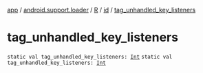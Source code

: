[app](../../../index.md) / [android.support.loader](../../index.md) / [R](../index.md) / [id](index.md) / [tag_unhandled_key_listeners](./tag_unhandled_key_listeners.md)

# tag_unhandled_key_listeners

`static val tag_unhandled_key_listeners: `[`Int`](https://kotlinlang.org/api/latest/jvm/stdlib/kotlin/-int/index.html)
`static val tag_unhandled_key_listeners: `[`Int`](https://kotlinlang.org/api/latest/jvm/stdlib/kotlin/-int/index.html)